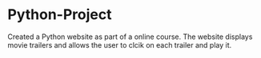 # Python-Project
Created a Python website as part of a online course. The website displays movie trailers and allows the user to clcik on each trailer and play it. 
